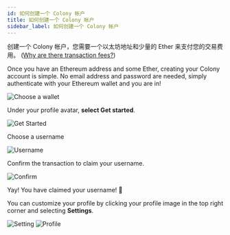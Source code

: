 ```yaml
---
id: 如何创建一个 Colony 帐户
title: 如何创建一个 Colony 帐户
sidebar_label: 如何创建一个 Colony 帐户
---
```


创建一个 Colony 帐户，您需要一个以太坊地址和少量的 Ether 来支付您的交易费用。 ([Why are there transaction fees?]())

Once you have an Ethereum address and some Ether, creating your Colony account is simple. No email address and password are needed, simply authenticate with your Ethereum wallet and you are in!

![Choose a wallet](assets/how-to-create-a-colony-account/1.png)

Under your profile avatar, **select Get started**.

![Get Started](assets/how-to-create-a-colony-account/2.png)

Choose a username

![Username](assets/how-to-create-a-colony-account/3.png)

Confirm the transaction to claim your username.

![Confirm](assets/how-to-create-a-colony-account/4.png)

Yay! You have claimed your username!  🎉

You can customize your profile by clicking your profile image in the top right corner and selecting **Settings**.

![Setting](assets/how-to-create-a-colony-account/5.png) ![Profile](assets/how-to-create-a-colony-account/6.png)
